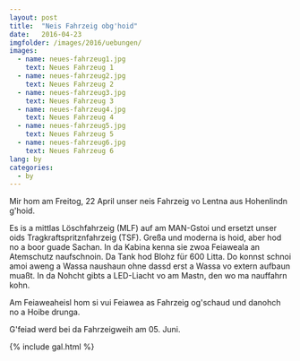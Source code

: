 ```yaml
---
layout: post
title:  "Neis Fahrzeig obg'hoid"
date:   2016-04-23
imgfolder: /images/2016/uebungen/
images:
  - name: neues-fahrzeug1.jpg
    text: Neues Fahrzeug 1
  - name: neues-fahrzeug2.jpg
    text: Neues Fahrzeug 2
  - name: neues-fahrzeug3.jpg
    text: Neues Fahrzeug 3
  - name: neues-fahrzeug4.jpg
    text: Neues Fahrzeug 4
  - name: neues-fahrzeug5.jpg
    text: Neues Fahrzeug 5
  - name: neues-fahrzeug6.jpg
    text: Neues Fahrzeug 6
lang: by
categories:
  - by
---
```


Mir hom am Freitog, 22 April unser neis Fahrzeig vo Lentna aus Hohenlindn g'hoid.

Es is a mittlas Löschfahrzeig (MLF) auf am MAN-Gstoi und ersetzt unser oids Tragkraftspritznfahrzeig (TSF). Greßa und moderna is hoid, aber hod no a boor guade Sachan. In da Kabina kenna sie zwoa Feiaweala an Atemschutz naufschnoin. Da Tank hod Blohz für 600 Litta. Do konnst schnoi amoi aweng a Wassa naushaun ohne dassd erst a Wassa vo extern aufbaun muaßt. In da Nohcht gibts a LED-Liacht vo am Mastn, den wo ma nauffahrn kohn.

Am Feiaweaheisl hom si vui Feiawea as Fahrzeig og'schaud und danohch no a Hoibe drunga.

G'feiad werd bei da Fahrzeigweih am 05. Juni.

{% include gal.html %}

